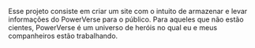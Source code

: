 Esse projeto consiste em criar um site com o intuito de armazenar e levar informações do PowerVerse para o público. Para aqueles que não estão cientes, PowerVerse é um universo de heróis no qual eu e meus companheiros estão trabalhando. 
